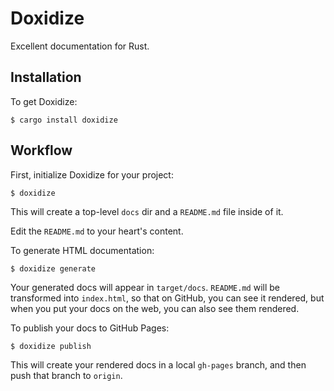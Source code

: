 # Doxidize

Excellent documentation for Rust.

## Installation

To get Doxidize:

```shell
$ cargo install doxidize
```

## Workflow

First, initialize Doxidize for your project:

```shell
$ doxidize
```

This will create a top-level `docs` dir and a `README.md` file inside of it.

Edit the `README.md` to your heart's content.

To generate HTML documentation:

```shell
$ doxidize generate
```

Your generated docs will appear in `target/docs`. `README.md` will be
transformed into `index.html`, so that on GitHub, you can see it rendered,
but when you put your docs on the web, you can also see them rendered.

To publish your docs to GitHub Pages:

```shell
$ doxidize publish
```

This will create your rendered docs in a local `gh-pages` branch, and then
push that branch to `origin`.